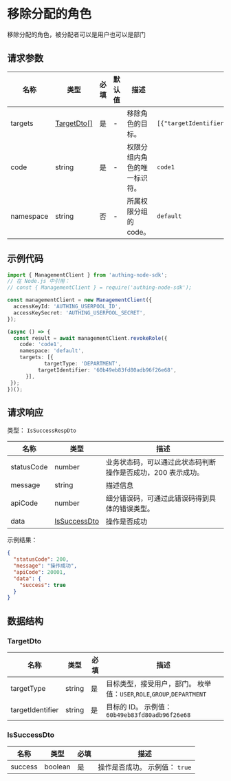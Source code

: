 # 移除分配的角色

<!--
  警告⚠️：
  不要直接修改该文档，
  https://github.com/Authing/authing-docs-factory
  使用该项目进行生成
-->

<LastUpdated />

移除分配的角色，被分配者可以是用户也可以是部门

## 请求参数

| 名称 | 类型 | 必填 | 默认值 | 描述 | 示例值 |
| ---- | ---- | ---- | ---- | ---- | ---- |
| targets | <a href="#TargetDto">TargetDto[]</a> | 是 | - | 移除角色的目标。  | `[{"targetIdentifier":"60b49eb83fd80adb96f26e68","targetType":"USER"}]` |
| code | string | 是 | - | 权限分组内角色的唯一标识符。  | `code1` |
| namespace | string | 否 | - | 所属权限分组的 code。  | `default` |


## 示例代码

```ts
import { ManagementClient } from 'authing-node-sdk';
// 在 Node.js 中引用：
// const { ManagementClient } = require('authing-node-sdk');

const managementClient = new ManagementClient({
  accessKeyId: 'AUTHING_USERPOOL_ID',
  accessKeySecret: 'AUTHING_USERPOOL_SECRET',
});

(async () => {
  const result = await managementClient.revokeRole({
    code: 'code1',
    namespace: 'default',
    targets: [{
            targetType: 'DEPARTMENT',
          targetIdentifier: '60b49eb83fd80adb96f26e68',
      }],
 });
})();
```



## 请求响应

类型： `IsSuccessRespDto`

| 名称 | 类型 | 描述 |
| ---- | ---- | ---- |
| statusCode | number | 业务状态码，可以通过此状态码判断操作是否成功，200 表示成功。 |
| message | string | 描述信息 |
| apiCode | number | 细分错误码，可通过此错误码得到具体的错误类型。 |
| data | <a href="#IsSuccessDto">IsSuccessDto</a> | 操作是否成功 |



示例结果：

```json
{
  "statusCode": 200,
  "message": "操作成功",
  "apiCode": 20001,
  "data": {
    "success": true
  }
}
```

## 数据结构


### <a id="TargetDto"></a> TargetDto

| 名称 | 类型 | 必填 | 描述 |
| ---- |  ---- | ---- | ---- |
| targetType | string | 是 | 目标类型，接受用户，部门。 枚举值：`USER`,`ROLE`,`GROUP`,`DEPARTMENT`  |
| targetIdentifier | string | 是 | 目标的 ID。 示例值： `60b49eb83fd80adb96f26e68`  |


### <a id="IsSuccessDto"></a> IsSuccessDto

| 名称 | 类型 | 必填 | 描述 |
| ---- |  ---- | ---- | ---- |
| success | boolean | 是 | 操作是否成功。 示例值： `true`  |


